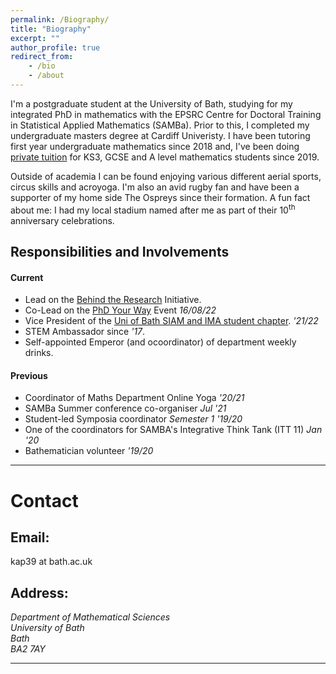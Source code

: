 ```yaml
---
permalink: /Biography/
title: "Biography"
excerpt: ""
author_profile: true
redirect_from: 
    - /bio
    - /about
---
```



I'm a postgraduate student at the University of Bath, studying for my integrated PhD in mathematics with the EPSRC Centre for Doctoral Training in Statistical Applied Mathematics (SAMBa). Prior to this, I completed my undergraduate masters degree at Cardiff Univeristy. I have been tutoring first year undergraduate mathematics since 2018 and, I've been doing [private tuition](https://kap39.github.io/teaching/private-tuition) for KS3, GCSE and A level mathematics students since 2019.   

Outside of academia I can be found enjoying various different aerial sports, circus skills and acroyoga. I'm also an avid rugby fan and have been a supporter of my home side The Ospreys since their formation. A fun fact about me: I had my local stadium named after me as part of their 10<sup>th</sup> anniversary celebrations. 


## Responsibilities and  Involvements

#### Current
  * Lead on the [Behind the Research](https://behindtheresearch.github.io) Initiative. 
  * Co-Lead on the [PhD Your Way](https://phdyourway.github.io) Event _16/08/22_
  * Vice President of the [Uni of Bath SIAM and IMA student chapter](https://bath-siam-ima@github.io). _'21/22_
  * STEM Ambassador since _'17_. 
  * Self-appointed Emperor (and ocoordinator) of department weekly drinks. 

#### Previous
  * Coordinator of Maths Department Online Yoga _'20/21_ 
  * SAMBa Summer conference co-organiser _Jul '21_
  * Student-led Symposia coordinator _Semester 1 '19/20_
  * One of the coordinators for SAMBA's Integrative Think Tank (ITT 11) _Jan '20_
  * Bathematician volunteer _'19/20_


----- 

# Contact

## Email:
kap39 at bath.ac.uk

## Address:
<address>
Department of Mathematical Sciences <br />
University of Bath<br />
Bath <br />
BA2 7AY
</address>

---

